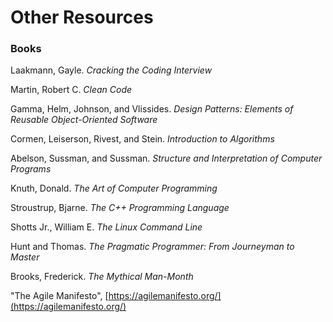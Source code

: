 # Other Resources

### Books

Laakmann, Gayle. _Cracking the Coding Interview_

Martin, Robert C. _Clean Code_

Gamma, Helm, Johnson, and Vlissides. _Design Patterns: Elements of Reusable Object-Oriented Software_

Cormen, Leiserson, Rivest, and Stein. _Introduction to Algorithms_

Abelson, Sussman, and Sussman. _Structure and Interpretation of Computer Programs_

Knuth, Donald. _The Art of Computer Programming_

Stroustrup, Bjarne. _The C++ Programming Language_

Shotts Jr., William E. _The Linux Command Line_

Hunt and Thomas. _The Pragmatic Programmer: From Journeyman to Master_

Brooks, Frederick. _The Mythical Man-Month_

"The Agile Manifesto", [https://agilemanifesto.org/](https://agilemanifesto.org/)